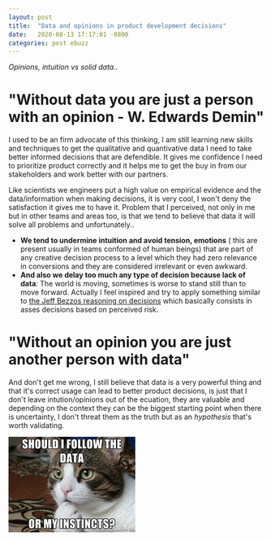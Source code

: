 ```yaml
---
layout: post
title:  "Data and opinions in product development decisions"
date:   2020-08-13 17:17:01 -0800
categories: post ebuzz
---
```


_Opinions, intuition vs solid data.._ 

# "Without data you are just a person with an opinion - W. Edwards Demin"

I used to be an firm advocate of this thinking, I am still learning new skills and techniques to get the qualitative and quantivative data I need to take better informed decisions that are defendible. It gives me confidence I need to prioritize product correctly and it helps me to get the buy in from our stakeholders and work better with our partners.

Like scientists we engineers put a high value on empirical evidence and the data/information when making decisions, it is very cool, I won't deny the satisfaction it gives me to have it. Problem that I perceived, not only in me but in other teams and areas too, is that we tend to believe that data it will solve all problems and unfortunately..

- **We tend to undermine intuition and avoid tension, emotions** ( this are present usually in teams conformed of human beings) that are part of any creative decision process to a level which they had zero relevance in conversions and they are considered irrelevant or even awkward.
- **And also we delay too much any type of decision because lack of data**: The world is moving, sometimes is worse to stand still than to move forward. Actually I feel inspired and try to apply something similar to [the Jeff Bezzos reasoning on decisions](https://fs.blog/2018/04/reversible-irreversible-decisions/) which basically consists in asses decisions based on perceived risk.

# "Without an opinion you are just another person with data"

And don't get me wrong, I still believe that data is a very powerful thing and that it's correct usage can lead to better product decisions, is just that I don't leave intution/opinions out of the ecuation, they are valuable and depending on the context they can be the biggest starting point when there is uncertainty, I don't threat them as the truth but as an *hypothesis* that's worth validating.

![Drag Racing](https://raw.githubusercontent.com/ebuzz/blog/gh-pages/images/cat-an.jpg)



